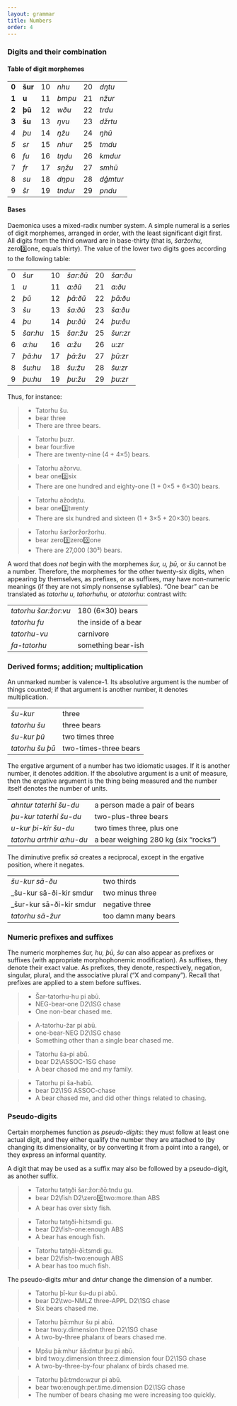 ```yaml
---
layout: grammar
title: Numbers
order: 4
---
```


### Digits and their combination

#### Table of digit morphemes

|       |         |     |         |     |          |
|------:|---------|----:|---------|----:|----------|
| **0** | **šur** |  10 | _nhu_   |  20 | _dŋtu_   |
| **1** | **u**   |  11 | _bmpu_  |  21 | _nžur_   |
| **2** | **þū**  |  12 | _wðu_   |  22 | _trdu_   |
| **3** | **šu**  |  13 | _ŋvu_   |  23 | _džrtu_  |
|   _4_ | _þu_    |  14 | _ŋžu_   |  24 | _ŋhū_    |
|   _5_ | _sr_    |  15 | _nhur_  |  25 | _tmdu_   |
|     6 | _fu_    |  16 | _tŋdu_  |  26 | _kmdur_  |
|     7 | _fr_    |  17 | _sŋžu_  |  27 | _smhū_   |
|     8 | _su_    |  18 | _dŋpu_  |  28 | _dģmtur_ |
|     9 | _šr_    |  19 | _tndur_ |  29 | _pndu_   |


#### Bases

Daemonica uses a mixed-radix number system. A simple numeral
is a series of digit morphemes, arranged in order, with the
least significant digit first. All digits from the third onward
are in base-thirty (that is, _šaržorhu,_ zero:zero:one,
equals thirty). The value of the lower two digits goes
according to the following table:

|     |          |     |          |     |          |
|----:|----------|----:|----------|----:|----------|
|   0 | _šur_    |  10 | _šar:ðū_ |  20 | _šar:ðu_ |
|   1 | _u_      |  11 | _a:ðū_   |  21 | _a:ðu_   |
|   2 | _þū_     |  12 | _þā:ðū_  |  22 | _þā:ðu_  |
|   3 | _šu_     |  13 | _ša:ðū_  |  23 | _ša:ðu_  |
|   4 | _þu_     |  14 | _þu:ðū_  |  24 | _þu:ðu_  |
|   5 | _šar:hu_ |  15 | _šar:žu_ |  25 | _šur:zr_ |
|   6 | _a:hu_   |  16 | _a:žu_   |  26 | _u:zr_   |
|   7 | _þā:hu_  |  17 | _þā:žu_  |  27 | _þū:zr_  |
|   8 | _šu:hu_  |  18 | _šu:žu_  |  28 | _šu:zr_  |
|   9 | _þu:hu_  |  19 | _þu:žu_  |  29 | _þu:zr_  |

Thus, for instance:

>- Tatorhu šu.
>- bear three
>- There are three bears.

>- Tatorhu þuzr.
>- bear four:five
>- There are twenty-nine (4 + 4×5) bears.

>- Tatorhu ažorvu.
>- bear one:zero:six
>- There are one hundred and eighty-one (1 + 0×5 + 6×30) bears.

>- Tatorhu ažodŋtu.
>- bear one:three:twenty
>- There are six hundred and sixteen (1 + 3×5 + 20×30) bears.

>- Tatorhu šaržoržoržorhu.
>- bear zero:zero:zero:zero:one
>- There are 27,000 (30³) bears.

A word that does _not_ begin with the morphemes
_šur, u, þū,_ or _šu_ cannot be a number. Therefore,
the morphemes for the other twenty-six digits, when
appearing by themselves, as prefixes, or as suffixes,
may have non-numeric meanings (if they are not simply
nonsense syllables). “One bear” can be translated as
_tatorhu u,_ _tahorhuhu,_ or _atatorhu_: contrast with:

|                      |                      |
|----------------------|----------------------|
| _tatorhu šar:žor:vu_ | 180 (6×30) bears     |
| _tatorhu fu_         | the inside of a bear |
| _tatorhu-vu_         | carnivore            |
| _fa-tatorhu_         | something bear-ish   |


### Derived forms; addition; multiplication


An unmarked number is valence-1.
Its absolutive argument is the number of things counted;
if that argument is another number, it denotes multiplication.

|                 |                       |
|-----------------|-----------------------|
| _šu-kur_        | three                 |
| _tatorhu šu_    | three bears           |
| _šu-kur þū_     | two times three       |
| _tatorhu šu þū_ | two-times-three bears |

The ergative argument of a number has two idiomatic usages.
If it is another number, it denotes addition. If the
absolutive argument is a
unit of measure, then the ergative argument is the thing
being measured and the number itself denotes the number of units.

|                           |                                      |
|---------------------------|--------------------------------------|
| _ahntur taterhi šu-du_    | a person made a pair of bears        |
| _þu-kur taterhi šu-du_    | two-plus-three bears                 |
| _u-kur þi-kir šu-du_      | two times three, plus one            | 
| _tatorhu artrhir a:hu-du_ | a bear weighing 280 kg (six “rocks”) |


The diminutive prefix _sā_ creates a reciprocal, except
in the ergative position, where it negates.

|                          |                     |
|--------------------------|---------------------|
| _šu-kur sā-ðu_           | two thirds          |
| _šu-kur sā-ði-kir smdur  | two minus three     |
| _šur-kur sā-ði-kir smdur | negative three      |
| _tatorhu sā-žur_         | too damn many bears | 


### Numeric prefixes and suffixes

The numeric morphemes _šur, hu, þū, šu_ can also appear as
prefixes or suffixes (with appropriate morphophonemic
modification). As suffixes, they denote their exact value. As
prefixes, they denote, respectively, negation, singular, plural,
and the associative plural (“X and company”). Recall that
prefixes are applied to a stem before suffixes.

>- Šar-tatorhu-hu pi abū.
>- NEG-bear-one D2\1SG chase
>- One non-bear chased me.

>- A-tatorhu-žar pi abū.
>- one-bear-NEG D2\1SG chase
>- Something other than a single bear chased me.

>- Tatorhu ša-pi abū.
>- bear D2\ASSOC-1SG chase
>- A bear chased me and my family.

>- Tatorhu pi ša-habū.
>- bear D2\1SG ASSOC-chase
>- A bear chased me, and did other things related to chasing.

### Pseudo-digits

Certain morphemes function as _pseudo-digits_: they must
follow at least one actual digit, and they either qualify the
number they are attached to (by changing its dimensionality, or
by converting it from a point into a range), or they express an
informal quantity.

A digit that may be used as a suffix may also be followed by a
pseudo-digit, as another suffix.

>- Tatorhu tatŋði šar:žor:ðō:tndu gu.
>- bear D2\fish D2\zero:zero:two:more.than ABS
>- A bear has over sixty fish.

>- Tatorhu tatŋði-hi:tsmdi gu.
>- bear D2\fish-one:enough ABS
>- A bear has enough fish.

>- Tatorhu tatŋði-ðī:tsmdi gu.
>- bear D2\fish-two:enough ABS
>- A bear has too much fish.

The pseudo-digits _mhur_ and _dntur_
change the dimension of a number.

>- Tatorhu þī-kur šu-du pi abū.
>- bear D2\two-NMLZ three-APPL D2\1SG chase
>- Six bears chased me.

>- Tatorhu þā:mhur šu pi abū.
>- bear two:y.dimension three D2\1SG chase
>- A two-by-three phalanx of bears chased me.

>- Mpšu þā:mhur šā:dntur þu pi abū.
>- bird two:y.dimension three:z.dimension four D2\1SG chase
>- A two-by-three-by-four phalanx of birds chased me.

>- Tatorhu þā:tmdo:wzur pi abū.
>- bear two:enough:per.time.dimension D2\1SG chase
>- The number of bears chasing me were increasing too quickly.